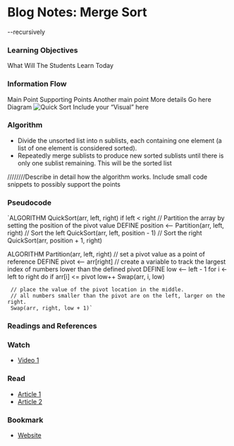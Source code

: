 # Blog Notes: Merge Sort



--recursively

### Learning Objectives
What
Will
The
Students
Learn
Today

### Information Flow
Main Point
Supporting Points
Another main point
More details
Go here
Diagram
![Quick Sort]()
Include your “Visual” here

### Algorithm

* Divide the unsorted list into n sublists, each containing one element (a list of one element is considered sorted).
* Repeatedly merge sublists to produce new sorted sublists until there is only one sublist remaining. This will be the sorted list

////////Describe in detail how the algorithm works. Include small code snippets to possibly support the points

### Pseudocode

`ALGORITHM QuickSort(arr, left, right)
    if left < right
        // Partition the array by setting the position of the pivot value 
        DEFINE position <-- Partition(arr, left, right)
        // Sort the left
        QuickSort(arr, left, position - 1)
        // Sort the right
        QuickSort(arr, position + 1, right)

ALGORITHM Partition(arr, left, right)
    // set a pivot value as a point of reference
    DEFINE pivot <-- arr[right]
    // create a variable to track the largest index of numbers lower than the defined pivot
    DEFINE low <-- left - 1
    for i <- left to right do
        if arr[i] <= pivot
            low++
            Swap(arr, i, low)

     // place the value of the pivot location in the middle.
     // all numbers smaller than the pivot are on the left, larger on the right. 
     Swap(arr, right, low + 1)`
    
### Readings and References

### Watch
- [Video 1]()



### Read

- [Article 1]()
- [Article 2]()

### Bookmark

- [Website]()